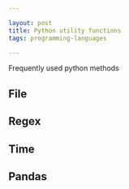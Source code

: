 ```yaml
---

layout: post
title: Python utility functions
tags: programming-languages

---
```


Frequently used python methods

## File 
<script src="https://gist.github.com/selimslab/af7db5184aeff4c9ee23a85720183f81.js"></script>

## Regex
<script src="https://gist.github.com/selimslab/98127d18914316c6e0c61992a95f91b6.js"></script>

## Time

<script src="https://gist.github.com/selimslab/bb761aa8726264d4058b953ec36ee925.js"></script>

## Pandas

<script src="https://gist.github.com/selimslab/b6663f4b1304357a3fb7e9b7e87da937.js"></script>
